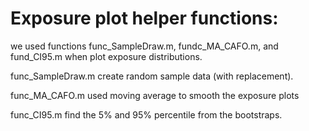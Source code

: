 

# Exposure plot helper functions:
we used functions func_SampleDraw.m, fundc_MA_CAFO.m, and fund_CI95.m when plot exposure distributions. 

func_SampleDraw.m create random sample data (with replacement).

func_MA_CAFO.m used moving average to smooth the exposure plots

func_CI95.m find the 5% and 95% percentile from the bootstraps. 



